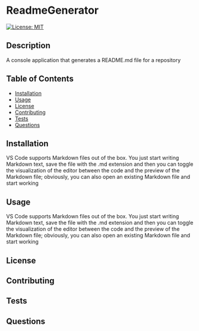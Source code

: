 # ReadmeGenerator
  [![License: MIT](https://img.shields.io/badge/License-MIT-yellow.svg)](#license)
## Description
A console application that generates a README.md file for a repository

## Table of Contents
  - [Installation](#installation)
  - [Usage](#usage)
  - [License](#license)
  - [Contributing](#contributing)
  - [Tests](#tests)
  - [Questions](#questions)

<a id="installation"></a>
## Installation
VS Code supports Markdown files out of the box. You just start writing Markdown text, save the file with the .md extension and then you can toggle the visualization of the editor between the code and the preview of the Markdown file; obviously, you can also open an existing Markdown file and start working

<a id="usage"></a>
## Usage
VS Code supports Markdown files out of the box. You just start writing Markdown text, save the file with the .md extension and then you can toggle the visualization of the editor between the code and the preview of the Markdown file; obviously, you can also open an existing Markdown file and start working

<a id="license"></a>
## License

<a id="contributing"></a>
## Contributing

<a id="tests"></a>
## Tests

<a id="questions"></a>
## Questions
